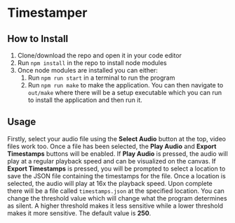 # Timestamper

## How to Install

1. Clone/download the repo and open it in your code editor
2. Run `npm install` in the repo to install node modules
3. Once node modules are installed you can either:
    1. Run `npm run start` in a terminal to run the program
    2. Run `npm run make` to make the application. You can then navigate to `out/make` where there will be a setup executable which you can run to install the application and then run it.

## Usage

Firstly, select your audio file using the **Select Audio** button at the top, video files work too. Once a file has been selected, the **Play Audio** and **Export Timestamps** buttons will be enabled. If **Play Audio** is pressed, the audio will play at a regular playback speed and can be visualized on the canvas. If **Export Timestamps** is pressed, you will be prompted to select a location to save the JSON file containing the timestamps for the file. Once a location is selected, the audio will play at 16x the playback speed. Upon complete there will be a file called `timestamps.json` at the specified location. You can change the threshold value which will change what the program determines as silent. A higher threshold makes it less sensitive while a lower threshold makes it more sensitive. The default value is **250**.
